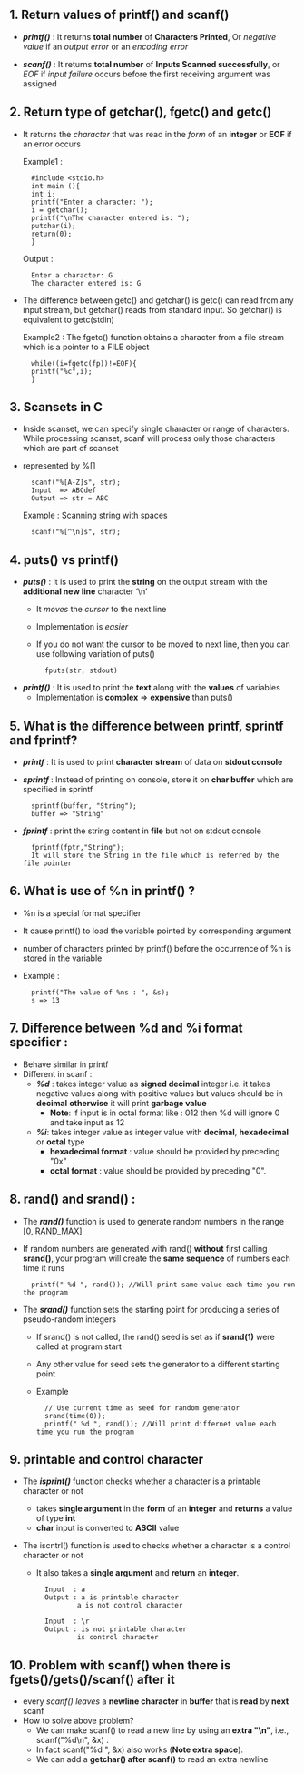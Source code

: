 ## 1. Return values of printf() and scanf()

- ***printf()*** : It returns **total number** of **Characters Printed**, Or *negative value* if an *output error* or an *encoding error*

- ***scanf()*** : It returns **total number** of **Inputs Scanned successfully**, or *EOF* if *input failure* occurs before the first receiving argument was assigned

## 2. Return type of getchar(), fgetc() and getc()

- It returns the *character* that was read in the *form* of an **integer** or **EOF** if an error occurs

    Example1 :

        #include <stdio.h>
        int main (){
        int i;
        printf("Enter a character: ");
        i = getchar();
        printf("\nThe character entered is: ");
        putchar(i);
        return(0);
        }

    Output :
        
        Enter a character: G
        The character entered is: G

- The difference between getc() and getchar() is getc() can read from any input stream, but getchar() reads from standard input. So getchar() is equivalent to getc(stdin)

    Example2 : The fgetc() function obtains a character from a file stream which is a pointer to a FILE object

        while((i=fgetc(fp))!=EOF){
        printf("%c",i);
        }

## 3. Scansets in C

- Inside scanset, we can specify single character or range of characters. While processing scanset, scanf will process only those characters which are part of scanset

- represented by %[]

        scanf("%[A-Z]s", str);
        Input  => ABCdef
        Output => str = ABC

    Example : Scanning string with spaces

        scanf("%[^\n]s", str);

## 4. puts() vs printf()

- ***puts()*** : It is used to print the **string** on the output stream with the **additional new line** character ‘\n’
    - It *moves* the *cursor* to the next line
    - Implementation is *easier*
    - If you do not want the cursor to be moved to next line, then you can use following variation of puts()

            fputs(str, stdout)

- ***printf()*** : It is used to print the **text** along with the **values** of variables
    - Implementation is **complex** => **expensive** than puts()

## 5. What is the difference between printf, sprintf and fprintf?

- ***printf*** : It is used to print **character stream** of data on **stdout console**
- ***sprintf*** : Instead of printing on console, store it on **char buffer** which are specified in sprintf

        sprintf(buffer, "String");
        buffer => "String"

- ***fprintf*** : print the string content in **file** but not on stdout console

        fprintf(fptr,"String");
        It will store the String in the file which is referred by the file pointer 

## 6. What is use of %n in printf() ?

- %n is a special format specifier
- It cause printf() to load the variable pointed by corresponding argument
- number of characters printed by printf() before the occurrence of %n is stored in the variable
- Example : 

        printf("The value of %ns : ", &s);
        s => 13

## 7. Difference between %d and %i format specifier :

- Behave similar in printf
- Different in scanf :
    - ***%d*** : takes integer value as **signed decimal** integer i.e. it takes negative values along with positive values but values should be in **decimal** **otherwise** it will print **garbage value**
        - **Note**: if input is in octal format like : 012 then %d will ignore 0 and take input as 12
    - ***%i***: takes integer value as integer value with **decimal**, **hexadecimal** or **octal** type
        - **hexadecimal format** : value should be provided by preceding "0x" 
        - **octal format** : value should be provided by preceding "0". 

## 8. rand() and srand() :

- The ***rand()*** function is used to generate random numbers in the range [0, RAND_MAX]
- If random numbers are generated with rand() **without** first calling **srand()**, your program will create the **same sequence** of numbers each time it runs

        printf(" %d ", rand()); //Will print same value each time you run the program

- The ***srand()*** function sets the starting point for producing a series of pseudo-random integers
    - If srand() is not called, the rand() seed is set as if **srand(1)** were called at program start
    - Any other value for seed sets the generator to a different starting point
    - Example 

            // Use current time as seed for random generator
            srand(time(0));
            printf(" %d ", rand()); //Will print differnet value each time you run the program

## 9. printable and control character

- The ***isprint()*** function checks whether a character is a printable character or not
    - takes **single argument** in the **form** of an **integer** and **returns** a value of type **int**
    - **char** input is converted to **ASCII** value

- The iscntrl() function is used to checks whether a character is a control character or not
    - It also takes a **single argument** and **return** an **integer**.

            Input  : a
            Output : a is printable character
                    a is not control character
                    
            Input  : \r
            Output : is not printable character
                    is control character
    
## 10. Problem with scanf() when there is fgets()/gets()/scanf() after it

- every *scanf() leaves* a **newline character** in **buffer** that is **read** by **next** scanf
- How to solve above problem?
    - We can make scanf() to read a new line by using an **extra "\n"**, i.e., scanf("%d\n", &x) . 
    - In fact scanf("%d ", &x) also works (**Note extra space**).
    - We can add a **getchar() after scanf()** to read an extra newline